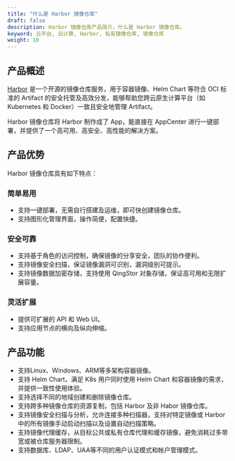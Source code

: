 ```yaml
---
title: "什么是 Harbor 镜像仓库"
draft: false
description: Harbor 镜像仓库产品简介，什么是 Harbor 镜像仓库。
keyword: 云平台, 云计算, Harbor, 私有镜像仓库, 镜像仓库
weight: 10
---
```


## 产品概述

[Harbor](https://goharbor.io/) 是一个开源的镜像仓库服务，用于容器镜像、Helm Chart 等符合 OCI 标准的 Artifact 的安全托管及高效分发，能够帮助您跨云原生计算平台（如 Kubernetes 和 Docker）一致且安全地管理 Artifact。

Harbor 镜像仓库将 Harbor 制作成了 App，能直接在 AppCenter 进行一键部署，并提供了一个高可用、高安全、高性能的解决方案。

## 产品优势

Harbor 镜像仓库具有如下特点：

### 简单易用

- 支持一键部署，无需自行搭建及运维，即可快创建镜像仓库。
- 支持图形化管理界面，操作简便，配置快捷。

### 安全可靠

- 支持基于角色的访问控制，确保镜像的分享安全，团队的协作便利。
- 支持镜像安全扫描，保证镜像漏洞可识别，漏洞级别可提示。
- 支持镜像数据加密存储，支持使用 QingStor 对象存储，保证高可用和无限扩展容量。

### 灵活扩展

* 提供可扩展的 API 和 Web UI。
* 支持应用节点的横向及纵向伸缩。

## 产品功能

- 支持Linux、Windows、ARM等多架构容器镜像。
- 支持 Helm Chart，满足 K8s 用户同时使用 Helm Chart 和容器镜像的需求，并提供一致性使用体验。
- 支持选择不同的地域创建和删除镜像仓库。
- 支持跨多种镜像仓库的资源复制，包括 Harbor 及非 Habor 镜像仓库。
- 支持镜像安全扫描与分析，允许连接多种扫描器，支持对特定镜像或 Harbor 中的所有镜像手动启动扫描以及设置自动扫描策略。
- 支持镜像代理缓存，从目标公共或私有仓库代理和缓存镜像，避免消耗过多带宽或被仓库服务器限制。
- 支持数据库、LDAP、UAA等不同的用户认证模式和帐户管理模式。




